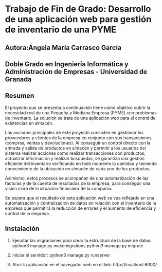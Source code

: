 # Trabajo de Fin de Grado: Desarrollo de una aplicación web para gestión de inventario de una PYME

## Autora:Ángela María Carrasco García 
## Doble Grado en Ingeniería Informática y Administración de Empresas - Universidad de Granada

## Resumen 
El proyecto que se presenta a continuación tiene como objetivo cubrir la necesidad real de una Pequeña y Mediana Empresa (PYME) con problemas de inventario. La solución se trata de una aplicación web para el control de existencias en almacén. 

Las acciones principales de este proyecto consisten en gestionar los proveedores y clientes de la empresa en conjunto con sus transacciones (compras, ventas y devoluciones). Al conseguir un control directo con la entrada y salida de productos en almacén y permitir a los usuarios del sistema realizar acciones como realizar transacciones con productos, actualizar información y realizar búsquedas, se garantiza una gestión eficiente del inventario verificando en todo momento la cantidad y teniendo conocimiento de la ubicación en almacén de cada uno de los productos.

Asimismo, estos procesos se acompañan de una automatización de las facturas y de la cuenta de resultados de la empresa, para conseguir una visión clara de la situación financiera de la compañía.

Se espera que el resultado de esta aplicación web se vea reflejado en una automatización y centralización de datos en relación con el inventario de la empresa que permitirá la reducción de errores y el aumento de eficiencia y control de la empresa.


## Instalación 
1.	Ejecutar las migraciones para crear la estructura de la base de datos:
python3 manage.py makemigrations
python3 manage.py migrate

3.	Iniciar el servidor:
python3 manage.py runserver

5.	Abrir la aplicación en el navegador web en el link:
http://localhost:8000/
